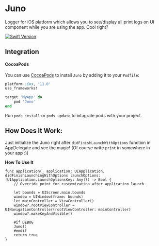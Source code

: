 # Juno

Logger for iOS platform which allows you to see/display all print logs on UI component while you are using the app. Cool right?

[![Swift Version][swift-image]][swift-url]

## Integration

#### CocoaPods
You can use [CocoaPods](http://cocoapods.org/) to install `Juno` by adding it to your `Podfile`:

```ruby
platform :ios, '11.0'
use_frameworks!

target 'MyApp' do
	pod 'Juno'
end
```
Run `pods install` or `pods update` to intagrate pods with your project.


## How Does It Work:

Just initialize the Juno right after `didFinishLaunchWithOptions` function in AppDelegate and see the magic! (Of course write `print` in somewhere in your app :))

**How To Use It**

```
func application(_ application: UIApplication, didFinishLaunchingWithOptions launchOptions: [UIApplication.LaunchOptionsKey: Any]?) -> Bool {
    // Override point for customization after application launch.
        
    let bounds = UIScreen.main.bounds
    window = UIWindow(frame: bounds)
    let mainController = ViewController()
    window?.rootViewController = UINavigationController(rootViewController: mainController)
    window?.makeKeyAndVisible()

    #if DEBUG
    Juno()
    #endif
    return true
}
    
 ```


[swift-image]:https://img.shields.io/badge/swift-5.0-orange.svg
[swift-url]: https://swift.org/
